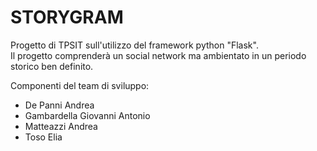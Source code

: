 # STORYGRAM

Progetto di TPSIT sull'utilizzo del framework python "Flask". <br>
Il progetto comprenderà un social network ma ambientato in un periodo storico ben definito.

Componenti del team di sviluppo:
<ul>
    <li> De Panni Andrea </li>
    <li> Gambardella Giovanni Antonio </li>
    <li> Matteazzi Andrea </li>
    <li> Toso Elia </li>
</ul>